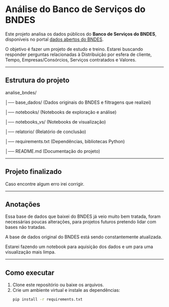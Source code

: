 # Análise do Banco de Serviços do BNDES

Este projeto analisa os dados públicos do **Banco de Serviços do BNDES**, disponíveis no portal [dados abertos do BNDES](https://dadosabertos.bndes.gov.br/).

O objetivo é fazer um projeto de estudo e treino. Estarei buscando responder perguntas relacionadas à Distribuição por esfera de cliente, Tempo, Empresas/Consórcios, Serviços contratados e Valores.

---

## Estrutura do projeto
analise_bndes/

│── base_dados/ (Dados originais do BNDES e filtragens que realizei)

│── notebooks/  (Notebooks de exploração e análise)

│── notebooks_vs/  (Notebooks de visualização)

│── relatorio/  (Relatório de conclusão)

│── requirements.txt  (Dependências, bibliotecas Python)

│── README.md  (Documentação do projeto)

---

## Projeto finalizado

Caso encontre algum erro irei corrigir.

---

## Anotações

Essa base de dados que baixei do BNDES já veio muito bem tratada, foram necessárias poucas alterações, para projetos futuros pretendo lidar com bases não tratadas.

A base de dados original do BNDES está sendo constantemente atualizada.

Estarei fazendo um notebook para aquisição dos dados e um para uma visualização mais limpa.

---

## Como executar

1. Clone este repositório ou baixe os arquivos.
2. Crie um ambiente virtual e instale as dependências:
   ```bash
   pip install -r requirements.txt
